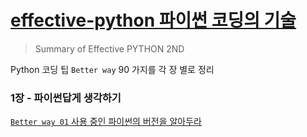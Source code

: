 # [effective-python 파이썬 코딩의 기술](https://github.com/KChanho/effective-python)
> Summary of Effective PYTHON 2ND

Python 코딩 팁 `Better way` 90 가지를 각 장 별로 정리

### 1장 - 파이썬답게 생각하기
[`Better way 01` 사용 중인 파이썬의 버전을 알아두라](https://github.com/KChanho/effective-python/blob/main/files/01.md)